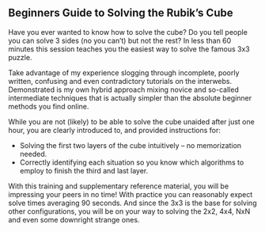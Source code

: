 ## Beginners Guide to Solving the Rubik’s Cube
Have you ever wanted to know how to solve the cube? Do you tell people you can solve 3 sides (no you can’t) but 
not the rest? In less than 60 minutes this session teaches you the easiest way to solve the famous 3x3 puzzle. 

Take advantage of my experience slogging through incomplete, poorly written, confusing and even contradictory 
tutorials on the interwebs. Demonstrated is my own hybrid approach mixing novice and so-called intermediate 
techniques that is actually simpler than the absolute beginner methods you find online.

While you are not (likely) to be able to solve the cube unaided after just one hour, you are clearly introduced to,
and provided instructions for:
*	Solving the first two layers of the cube intuitively – no memorization needed.
* Correctly identifying each situation so you know which algorithms to employ to finish the third and last layer.

With this training and supplementary reference material, you will be impressing your peers in no time! 
With practice you can reasonably expect solve times averaging 90 seconds. And since the 3x3 is the base for 
solving other configurations, you will be on your way to solving the 2x2, 4x4, NxN and even some downright strange ones.

